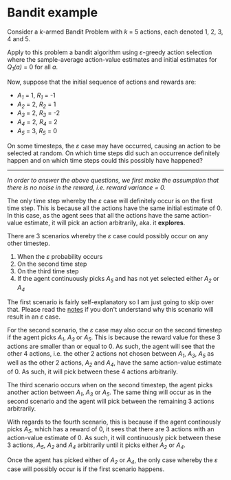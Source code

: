 # Bandit example

Consider a *k*-armed Bandit Problem with *k* = 5 actions, each denoted 1, 2, 3, 4 and 5. 

Apply to this problem a bandit algorithm using *&epsilon;*-greedy action selection where the sample-average action-value estimates and initial estimates for *Q<sub>1</sub>(a)* = 0 for all *a*.

Now, suppose that the initial sequence of actions and rewards are:
* *A<sub>1</sub>* = 1, *R<sub>1</sub>* = -1 
* *A<sub>2</sub>* = 2, *R<sub>2</sub>* = 1 
* *A<sub>3</sub>* = 2, *R<sub>3</sub>* = -2
* *A<sub>4</sub>* = 2, *R<sub>4</sub>* = 2
* *A<sub>5</sub>* = 3, *R<sub>5</sub>* = 0 

On some timesteps, the *&epsilon;* case may have occurred, causing an action to be selected at random. On which time steps did such an occurrence definitely happen and on which time steps could this possibly have happened?

---

*In order to answer the above questions, we first make the assumption that there is no noise in the reward, i.e. reward variance = 0.*

The only time step whereby the *&epsilon;* case will definitely occur is on the first time step. This is because all the actions have the same initial estimate of 0. In this case, as the agent sees that all the actions have the same action-value estimate, it will pick an action arbitrarily, aka. it **explores**.

There are 3 scenarios whereby the *&epsilon;* case could possibly occur on any other timestep.
1. When the *&epsilon;* probability occurs
2. On the second time step
3. On the third time step
4. If the agent continuously picks *A<sub>5</sub>* and has not yet selected either *A<sub>2</sub>* or *A<sub>4</sub>*

The first scenario is fairly self-explanatory so I am just going to skip over that. Please read the [notes](../README.md) if you don't understand why this scenario will result in an *&epsilon;* case.

For the second scenario, the *&epsilon;* case may also occur on the second timestep if the agent picks *A<sub>1</sub>*, *A<sub>3</sub>* or *A<sub>5</sub>*. This is because the reward value for these 3 actions are smaller than or equal to 0. As such, the agent will see that the other 4 actions, i.e. the other 2 actions not chosen between *A<sub>1</sub>*, *A<sub>3</sub>*, *A<sub>5</sub>* as well as the other 2 actions, *A<sub>2</sub>* and *A<sub>4</sub>*, have the same action-value estimate of 0. As such, it will pick between these 4 actions arbitrarily.

The third scenario occurs when on the second timestep, the agent picks another action between *A<sub>1</sub>*, *A<sub>3</sub>* or *A<sub>5</sub>*. The same thing will occur as in the second scenario and the agent will pick between the remaining 3 actions arbitrarily.

With regards to the fourth scenario, this is because if the agent continously picks *A<sub>5</sub>*, which has a reward of 0, it sees that there are 3 actions with an action-value estimate of 0. As such, it will continuously pick between these 3 actions, *A<sub>5</sub>*, *A<sub>2</sub>* and *A<sub>4</sub>* arbitrarily until it picks either *A<sub>2</sub>* or *A<sub>4</sub>*.

Once the agent has picked either of *A<sub>2</sub>* or *A<sub>4</sub>*, the only case whereby the *&epsilon;* case will possibly occur is if the first scenario happens.